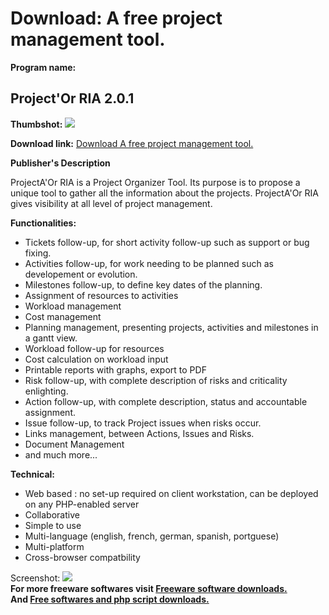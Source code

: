 # Download: A free project management tool.

**Program name:**

## Project'Or RIA 2.0.1

  
**Thumbshot:** ![](http://www.freewarefiles.com/screenshot/prjctorria2_md.gif)   
  
**Download link:** [Download A free project management tool.](http://freesoftwares.boysofts.com/Project-Or-RIA_program_63830.html)  
  


**Publisher's Description**  
  


ProjectA'Or RIA is a Project Organizer Tool. Its purpose is to propose a unique tool to gather all the information about the projects. ProjectA'Or RIA gives visibility at all level of project management. 

**Functionalities:**

  * Tickets follow-up, for short activity follow-up such as support or bug fixing.
  * Activities follow-up, for work needing to be planned such as developement or evolution.
  * Milestones follow-up, to define key dates of the planning.
  * Assignment of resources to activities
  * Workload management
  * Cost management
  * Planning management, presenting projects, activities and milestones in a gantt view.
  * Workload follow-up for resources
  * Cost calculation on workload input
  * Printable reports with graphs, export to PDF
  * Risk follow-up, with complete description of risks and criticality enlighting.
  * Action follow-up, with complete description, status and accountable assignment.
  * Issue follow-up, to track Project issues when risks occur.
  * Links management, between Actions, Issues and Risks.
  * Document Management
  * and much more...

**Technical:**

  * Web based : no set-up required on client workstation, can be deployed on any PHP-enabled server
  * Collaborative
  * Simple to use
  * Multi-language (english, french, german, spanish, portguese)
  * Multi-platform
  * Cross-browser compatbility

  
  
Screenshot: ![](http://www.freewarefiles.com/screenshot/prjctorria2.gif)   
**For more freeware softwares visit [Freeware software downloads.](http://freesoftwares.boysofts.com/)**   
**And [Free softwares and php script downloads.](http://www.boysofts.com/)**
